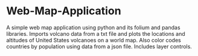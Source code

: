 # Web-Map-Application
A simple web map application using python and its folium and pandas libraries. Imports volcano data from a txt file and plots the locations and altitudes of United States volcanoes on a world map. Also color codes countries by population using data from a json file. Includes layer controls.
